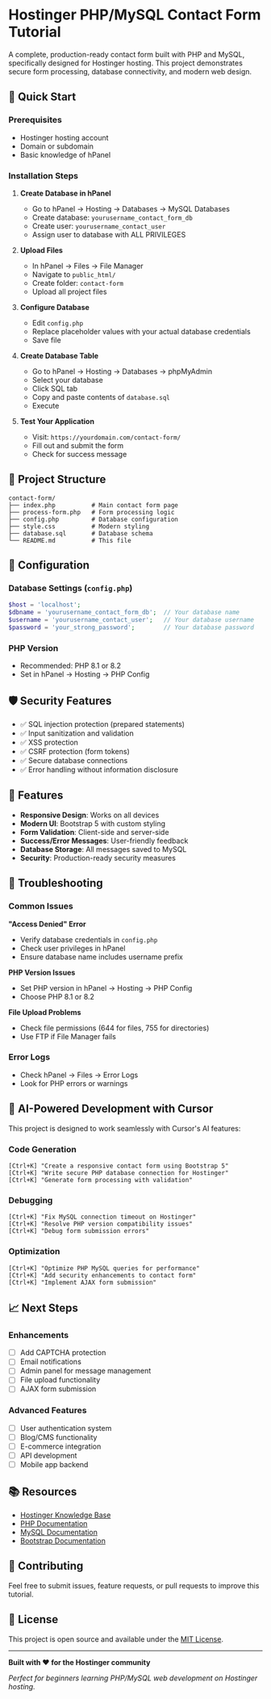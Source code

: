 # Hostinger PHP/MySQL Contact Form Tutorial

A complete, production-ready contact form built with PHP and MySQL, specifically designed for Hostinger hosting. This project demonstrates secure form processing, database connectivity, and modern web design.

## 🚀 Quick Start

### Prerequisites
- Hostinger hosting account
- Domain or subdomain
- Basic knowledge of hPanel

### Installation Steps

1. **Create Database in hPanel**
   - Go to hPanel → Hosting → Databases → MySQL Databases
   - Create database: `yourusername_contact_form_db`
   - Create user: `yourusername_contact_user`
   - Assign user to database with ALL PRIVILEGES

2. **Upload Files**
   - In hPanel → Files → File Manager
   - Navigate to `public_html/`
   - Create folder: `contact-form`
   - Upload all project files

3. **Configure Database**
   - Edit `config.php`
   - Replace placeholder values with your actual database credentials
   - Save file

4. **Create Database Table**
   - Go to hPanel → Hosting → Databases → phpMyAdmin
   - Select your database
   - Click SQL tab
   - Copy and paste contents of `database.sql`
   - Execute

5. **Test Your Application**
   - Visit: `https://yourdomain.com/contact-form/`
   - Fill out and submit the form
   - Check for success message

## 📁 Project Structure

```
contact-form/
├── index.php          # Main contact form page
├── process-form.php   # Form processing logic
├── config.php         # Database configuration
├── style.css          # Modern styling
├── database.sql       # Database schema
└── README.md          # This file
```

## 🔧 Configuration

### Database Settings (`config.php`)
```php
$host = 'localhost';
$dbname = 'yourusername_contact_form_db';  // Your database name
$username = 'yourusername_contact_user';   // Your database username
$password = 'your_strong_password';        // Your database password
```

### PHP Version
- Recommended: PHP 8.1 or 8.2
- Set in hPanel → Hosting → PHP Config

## 🛡️ Security Features

- ✅ SQL injection protection (prepared statements)
- ✅ Input sanitization and validation
- ✅ XSS protection
- ✅ CSRF protection (form tokens)
- ✅ Secure database connections
- ✅ Error handling without information disclosure

## 🎨 Features

- **Responsive Design**: Works on all devices
- **Modern UI**: Bootstrap 5 with custom styling
- **Form Validation**: Client-side and server-side
- **Success/Error Messages**: User-friendly feedback
- **Database Storage**: All messages saved to MySQL
- **Security**: Production-ready security measures

## 🐛 Troubleshooting

### Common Issues

**"Access Denied" Error**
- Verify database credentials in `config.php`
- Check user privileges in hPanel
- Ensure database name includes username prefix

**PHP Version Issues**
- Set PHP version in hPanel → Hosting → PHP Config
- Choose PHP 8.1 or 8.2

**File Upload Problems**
- Check file permissions (644 for files, 755 for directories)
- Use FTP if File Manager fails

### Error Logs
- Check hPanel → Files → Error Logs
- Look for PHP errors or warnings

## 🚀 AI-Powered Development with Cursor

This project is designed to work seamlessly with Cursor's AI features:

### Code Generation
```
[Ctrl+K] "Create a responsive contact form using Bootstrap 5"
[Ctrl+K] "Write secure PHP database connection for Hostinger"
[Ctrl+K] "Generate form processing with validation"
```

### Debugging
```
[Ctrl+K] "Fix MySQL connection timeout on Hostinger"
[Ctrl+K] "Resolve PHP version compatibility issues"
[Ctrl+K] "Debug form submission errors"
```

### Optimization
```
[Ctrl+K] "Optimize PHP MySQL queries for performance"
[Ctrl+K] "Add security enhancements to contact form"
[Ctrl+K] "Implement AJAX form submission"
```

## 📈 Next Steps

### Enhancements
- [ ] Add CAPTCHA protection
- [ ] Email notifications
- [ ] Admin panel for message management
- [ ] File upload functionality
- [ ] AJAX form submission

### Advanced Features
- [ ] User authentication system
- [ ] Blog/CMS functionality
- [ ] E-commerce integration
- [ ] API development
- [ ] Mobile app backend

## 📚 Resources

- [Hostinger Knowledge Base](https://www.hostinger.com/help)
- [PHP Documentation](https://www.php.net/docs.php)
- [MySQL Documentation](https://dev.mysql.com/doc/)
- [Bootstrap Documentation](https://getbootstrap.com/docs/)

## 🤝 Contributing

Feel free to submit issues, feature requests, or pull requests to improve this tutorial.

## 📄 License

This project is open source and available under the [MIT License](LICENSE).

---

**Built with ❤️ for the Hostinger community**

*Perfect for beginners learning PHP/MySQL web development on Hostinger hosting.* 